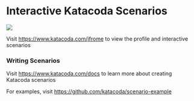 # Interactive Katacoda Scenarios

[![](http://shields.katacoda.com/katacoda/jfrome/count.svg)](https://www.katacoda.com/jfrome "Get your profile on Katacoda.com")

Visit https://www.katacoda.com/jfrome to view the profile and interactive scenarios

### Writing Scenarios
Visit https://www.katacoda.com/docs to learn more about creating Katacoda scenarios

For examples, visit https://github.com/katacoda/scenario-example
